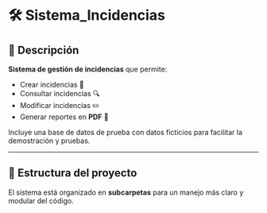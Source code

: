 # 🛠 Sistema_Incidencias

## 📌 Descripción
**Sistema de gestión de incidencias** que permite:
- Crear incidencias 📝
- Consultar incidencias 🔍
- Modificar incidencias ✏️
- Generar reportes en **PDF** 📄

Incluye una base de datos de prueba con datos ficticios para facilitar la demostración y pruebas.

---

## 📂 Estructura del proyecto
El sistema está organizado en **subcarpetas** para un manejo más claro y modular del código.

